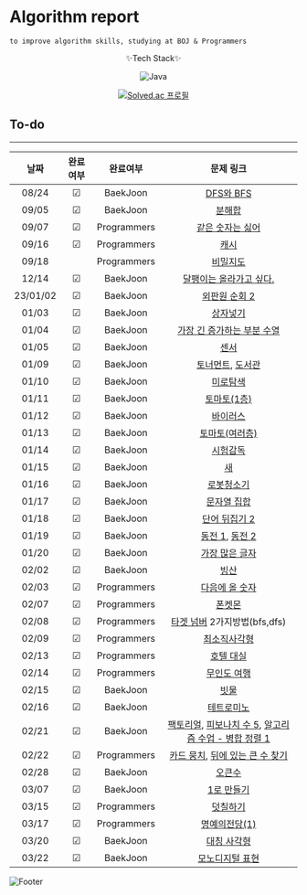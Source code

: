 # Algorithm report

    to improve algorithm skills, studying at BOJ & Programmers

<center>
✨Tech Stack✨

![Java](https://img.shields.io/badge/java-%23ED8B00.svg?style=for-the-badge&logo=java&logoColor=white)

[![Solved.ac
프로필](http://mazassumnida.wtf/api/v2/generate_badge?boj=abovenormal5023)](https://solved.ac/abovenormal5023)

</center>

## To-do

---

|   날짜   | 완료여부 |  완료여부   |                                                                                    문제 링크                                                                                    |
| :------: | :------: | :---------: | :-----------------------------------------------------------------------------------------------------------------------------------------------------------------------------: |
|  08/24   | &#9745;  |  BaekJoon   |                                                                [DFS와 BFS](https://www.acmicpc.net/problem/1260)                                                                |
|  09/05   | &#9745;  |  BaekJoon   |                                                                 [분해합](https://www.acmicpc.net/problem/2231)                                                                  |
|  09/07   | &#9745;  | Programmers |                                               [같은 숫자는 싫어](https://school.programmers.co.kr/learn/courses/30/lessons/12906)                                               |
|  09/16   | &#9745;  | Programmers |                                                     [캐시](https://school.programmers.co.kr/learn/courses/30/lessons/17680)                                                     |
|  09/18   |          | Programmers |                                                   [비밀지도](https://school.programmers.co.kr/learn/courses/30/lessons/17681)                                                   |
|  12/14   | &#9745;  |  BaekJoon   |                                                         [달팽이는 올라가고 싶다.](https://www.acmicpc.net/problem/2869)                                                         |
| 23/01/02 | &#9745;  |  BaekJoon   |                                                             [외판원 순회 2](https://www.acmicpc.net/problem/10971)                                                              |
|  01/03   | &#9745;  |  BaekJoon   |                                                                [상자넣기](https://www.acmicpc.net/problem/1965)                                                                 |
|  01/04   | &#9745;  |  BaekJoon   |                                                       [가장 긴 증가하는 부분 수열](https://www.acmicpc.net/problem/11053)                                                       |
|  01/05   | &#9745;  |  BaekJoon   |                                                                  [센서](https://www.acmicpc.net/problem/2212)                                                                   |
|  01/09   | &#9745;  |  BaekJoon   |                                        [토너먼트](https://www.acmicpc.net/problem/1057), [도서관](https://www.acmicpc.net/problem/1461)                                         |
|  01/10   | &#9745;  |  BaekJoon   |                                                                [미로탐색](https://www.acmicpc.net/problem/2178)                                                                 |
|  01/11   | &#9745;  |  BaekJoon   |                                                               [토마토(1층)](https://www.acmicpc.net/problem/7576)                                                               |
|  01/12   | &#9745;  |  BaekJoon   |                                                                [바이러스](https://www.acmicpc.net/problem/2606)                                                                 |
|  01/13   | &#9745;  |  BaekJoon   |                                                             [토마토(여러층)](https://www.acmicpc.net/problem/7569)                                                              |
|  01/14   | &#9745;  |  BaekJoon   |                                                                [시험감독](https://www.acmicpc.net/problem/13458)                                                                |
|  01/15   | &#9745;  |  BaekJoon   |                                                                   [새](https://www.acmicpc.net/problem/1568)                                                                    |
|  01/16   | &#9745;  |  BaekJoon   |                                                               [로봇청소기](https://www.acmicpc.net/problem/14503)                                                               |
|  01/17   | &#9745;  |  BaekJoon   |                                                              [문자열 집합](https://www.acmicpc.net/problem/14425)                                                               |
|  01/18   | &#9745;  |  BaekJoon   |                                                             [단어 뒤집기 2](https://www.acmicpc.net/problem/17413)                                                              |
|  01/19   | &#9745;  |  BaekJoon   |                                         [동전 1](https://www.acmicpc.net/problem/2293), [동전 2](https://www.acmicpc.net/problem/2294)                                          |
|  01/20   | &#9745;  |  BaekJoon   |                                                             [가장 많은 글자](https://www.acmicpc.net/problem/1371)                                                              |
|  02/02   | &#9745;  |  BaekJoon   |                                                                  [빙산](https://www.acmicpc.net/problem/2573)                                                                   |
|  02/03   | &#9745;  | Programmers |                                               [다음에 올 숫자](https://school.programmers.co.kr/learn/courses/30/lessons/120924)                                                |
|  02/07   | &#9745;  | Programmers |                                                    [폰켓몬](https://school.programmers.co.kr/learn/courses/30/lessons/1845)                                                     |
|  02/08   | &#9745;  | Programmers |                                         [타겟 넘버](https://school.programmers.co.kr/learn/courses/30/lessons/43165) 2가지방법(bfs,dfs)                                         |
|  02/09   | &#9745;  | Programmers |                                                 [최소직사각형](https://school.programmers.co.kr/learn/courses/30/lessons/86491)                                                 |
|  02/13   | &#9745;  | Programmers |                                                  [호텔 대실](https://school.programmers.co.kr/learn/courses/30/lessons/155651)                                                  |
|  02/14   | &#9745;  | Programmers |                                                 [무인도 여행](https://school.programmers.co.kr/learn/courses/30/lessons/154540)                                                 |
|  02/15   | &#9745;  |  BaekJoon   |                                                                  [빗물](https://www.acmicpc.net/problem/14500)                                                                  |
|  02/16   | &#9745;  |  BaekJoon   |                                                               [테트로미노](https://www.acmicpc.net/problem/14500)                                                               |
|  02/21   | &#9745;  |  BaekJoon   | [팩토리얼](https://www.acmicpc.net/problem/10872), [피보나치 수 5](https://www.acmicpc.net/problem/10870), [알고리즘 수업 - 병합 정렬 1](https://www.acmicpc.net/problem/24060) |
|  02/22   | &#9745;  | Programmers |     [카드 뭉치](https://school.programmers.co.kr/learn/courses/30/lessons/159994), [뒤에 있는 큰 수 찾기](https://school.programmers.co.kr/learn/courses/30/lessons/154539)     |
|  02/28   | &#9745;  |  BaekJoon   |                                                                 [오큰수](https://www.acmicpc.net/problem/17298)                                                                 |
|  03/07   | &#9745;  |  BaekJoon   |                                                               [1로 만들기](https://www.acmicpc.net/problem/1463)                                                                |
|  03/15   | &#9745;  | Programmers |                                                  [덧칠하기](https://school.programmers.co.kr/learn/courses/30/lessons/161989)                                                   |
|  03/17   | &#9745;  | Programmers |                                                [명예의전당(1)](https://school.programmers.co.kr/learn/courses/30/lessons/138477)                                                |
|  03/20   | &#9745;  |  BaekJoon   |                                                               [대칭 사각형](https://www.acmicpc.net/problem/1269)                                                               |
|  03/22   | &#9745;  |  BaekJoon   |                                                             [모노디지털 표현](https://www.acmicpc.net/problem/2287)                                                             |

[//]: # "☐ 체크 x "
[//]: # "☑ 체크 o"

![Footer](https://capsule-render.vercel.app/api?type=waving&color=auto&height=200&section=footer)
